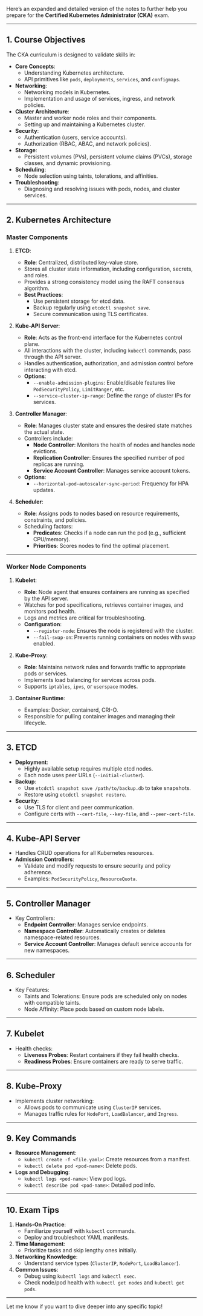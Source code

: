 Here’s an expanded and detailed version of the notes to further help you prepare for the **Certified Kubernetes Administrator (CKA)** exam.

---

## **1. Course Objectives**
The CKA curriculum is designed to validate skills in:
- **Core Concepts**:
  - Understanding Kubernetes architecture.
  - API primitives like `pods`, `deployments`, `services`, and `configmaps`.
- **Networking**:
  - Networking models in Kubernetes.
  - Implementation and usage of services, ingress, and network policies.
- **Cluster Architecture**:
  - Master and worker node roles and their components.
  - Setting up and maintaining a Kubernetes cluster.
- **Security**:
  - Authentication (users, service accounts).
  - Authorization (RBAC, ABAC, and network policies).
- **Storage**:
  - Persistent volumes (PVs), persistent volume claims (PVCs), storage classes, and dynamic provisioning.
- **Scheduling**:
  - Node selection using taints, tolerations, and affinities.
- **Troubleshooting**:
  - Diagnosing and resolving issues with pods, nodes, and cluster services.

---

## **2. Kubernetes Architecture**
### **Master Components**
1. **ETCD**:
   - **Role**: Centralized, distributed key-value store.
   - Stores all cluster state information, including configuration, secrets, and roles.
   - Provides a strong consistency model using the RAFT consensus algorithm.
   - **Best Practices**:
     - Use persistent storage for etcd data.
     - Backup regularly using `etcdctl snapshot save`.
     - Secure communication using TLS certificates.

2. **Kube-API Server**:
   - **Role**: Acts as the front-end interface for the Kubernetes control plane.
   - All interactions with the cluster, including `kubectl` commands, pass through the API server.
   - Handles authentication, authorization, and admission control before interacting with etcd.
   - **Options**:
     - `--enable-admission-plugins`: Enable/disable features like `PodSecurityPolicy`, `LimitRanger`, etc.
     - `--service-cluster-ip-range`: Define the range of cluster IPs for services.

3. **Controller Manager**:
   - **Role**: Manages cluster state and ensures the desired state matches the actual state.
   - Controllers include:
     - **Node Controller**: Monitors the health of nodes and handles node evictions.
     - **Replication Controller**: Ensures the specified number of pod replicas are running.
     - **Service Account Controller**: Manages service account tokens.
   - **Options**:
     - `--horizontal-pod-autoscaler-sync-period`: Frequency for HPA updates.

4. **Scheduler**:
   - **Role**: Assigns pods to nodes based on resource requirements, constraints, and policies.
   - Scheduling factors:
     - **Predicates**: Checks if a node can run the pod (e.g., sufficient CPU/memory).
     - **Priorities**: Scores nodes to find the optimal placement.

---

### **Worker Node Components**
1. **Kubelet**:
   - **Role**: Node agent that ensures containers are running as specified by the API server.
   - Watches for pod specifications, retrieves container images, and monitors pod health.
   - Logs and metrics are critical for troubleshooting.
   - **Configuration**:
     - `--register-node`: Ensures the node is registered with the cluster.
     - `--fail-swap-on`: Prevents running containers on nodes with swap enabled.

2. **Kube-Proxy**:
   - **Role**: Maintains network rules and forwards traffic to appropriate pods or services.
   - Implements load balancing for services across pods.
   - Supports `iptables`, `ipvs`, or `userspace` modes.

3. **Container Runtime**:
   - Examples: Docker, containerd, CRI-O.
   - Responsible for pulling container images and managing their lifecycle.

---

## **3. ETCD**
- **Deployment**:
  - Highly available setup requires multiple etcd nodes.
  - Each node uses peer URLs (`--initial-cluster`).
- **Backup**:
  - Use `etcdctl snapshot save /path/to/backup.db` to take snapshots.
  - Restore using `etcdctl snapshot restore`.
- **Security**:
  - Use TLS for client and peer communication.
  - Configure certs with `--cert-file`, `--key-file`, and `--peer-cert-file`.

---

## **4. Kube-API Server**
- Handles CRUD operations for all Kubernetes resources.
- **Admission Controllers**:
  - Validate and modify requests to ensure security and policy adherence.
  - Examples: `PodSecurityPolicy`, `ResourceQuota`.

---

## **5. Controller Manager**
- Key Controllers:
  - **Endpoint Controller**: Manages service endpoints.
  - **Namespace Controller**: Automatically creates or deletes namespace-related resources.
  - **Service Account Controller**: Manages default service accounts for new namespaces.

---

## **6. Scheduler**
- Key Features:
  - Taints and Tolerations: Ensure pods are scheduled only on nodes with compatible taints.
  - Node Affinity: Place pods based on custom node labels.

---

## **7. Kubelet**
- Health checks:
  - **Liveness Probes**: Restart containers if they fail health checks.
  - **Readiness Probes**: Ensure containers are ready to serve traffic.

---

## **8. Kube-Proxy**
- Implements cluster networking:
  - Allows pods to communicate using `ClusterIP` services.
  - Manages traffic rules for `NodePort`, `LoadBalancer`, and `Ingress`.

---

## **9. Key Commands**
- **Resource Management**:
  - `kubectl create -f <file.yaml>`: Create resources from a manifest.
  - `kubectl delete pod <pod-name>`: Delete pods.
- **Logs and Debugging**:
  - `kubectl logs <pod-name>`: View pod logs.
  - `kubectl describe pod <pod-name>`: Detailed pod info.

---

## **10. Exam Tips**
1. **Hands-On Practice**:
   - Familiarize yourself with `kubectl` commands.
   - Deploy and troubleshoot YAML manifests.
2. **Time Management**:
   - Prioritize tasks and skip lengthy ones initially.
3. **Networking Knowledge**:
   - Understand service types (`ClusterIP`, `NodePort`, `LoadBalancer`).
4. **Common Issues**:
   - Debug using `kubectl logs` and `kubectl exec`.
   - Check node/pod health with `kubectl get nodes` and `kubectl get pods`.

---

Let me know if you want to dive deeper into any specific topic!
